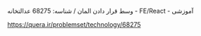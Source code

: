 ﻿
وسط قرار دادن المان / شناسه: 68275
عدالتخانه - FE/React - آموزشی


https://quera.ir/problemset/technology/68275